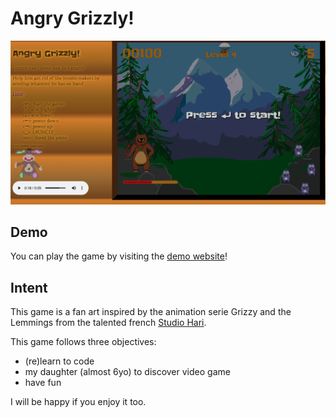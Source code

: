 # Angry Grizzly!

![screenshot](https://github.com/leroyj/grizzly/blob/main/src/assets/screenshot.png?raw=true)

## Demo

You can play the game by visiting the [demo website](http://grizzly.djoo.org/)!

## Intent

This game is a fan art inspired by the animation serie Grizzy and the Lemmings from the talented french [Studio Hari](https://www.studiohari.com/).

This game follows three objectives:

* (re)learn to code
* my daughter (almost 6yo) to discover video game
* have fun

I will be happy if you enjoy it too.
